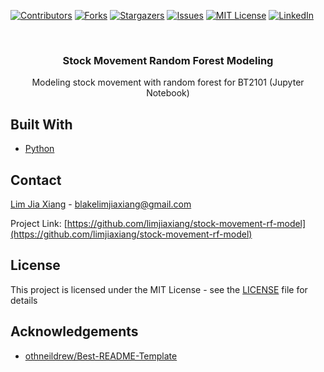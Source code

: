 [![Contributors][contributors-shield]][contributors-url]
[![Forks][forks-shield]][forks-url]
[![Stargazers][stars-shield]][stars-url]
[![Issues][issues-shield]][issues-url]
[![MIT License][license-shield]][license-url]
[![LinkedIn][linkedin-shield]][linkedin-url]


<!-- PROJECT LOGO -->
<br />
<p align="center">  
  <h3 align="center">Stock Movement Random Forest Modeling</h3>

  <p align="center">
     Modeling stock movement with random forest for BT2101 (Jupyter Notebook)
  </p>
</p>


## Built With
* [Python](https://www.python.org)

<!-- CONTACT -->
## Contact

[Lim Jia Xiang](https://linkedin.com/in/limjiaxiang) - blakelimjiaxiang@gmail.com

Project Link: [https://github.com/limjiaxiang/stock-movement-rf-model](https://github.com/limjiaxiang/stock-movement-rf-model)

## License

This project is licensed under the MIT License - see the [LICENSE](LICENSE) file for details

<!-- ACKNOWLEDGEMENTS -->
## Acknowledgements
* [othneildrew/Best-README-Template](https://github.com/othneildrew/Best-README-Template/blob/master/README.md)


<!-- MARKDOWN LINKS & IMAGES -->
<!-- https://www.markdownguide.org/basic-syntax/#reference-style-links -->
[contributors-shield]: https://img.shields.io/github/contributors/limjiaxiang/stock-movement-rf-model.svg?style=flat-square
[contributors-url]: https://github.com/limjiaxiang/stock-movement-rf-model/graphs/contributors
[forks-shield]: https://img.shields.io/github/forks/limjiaxiang/stock-movement-rf-model.svg?style=flat-square
[forks-url]: https://github.com/limjiaxiang/stock-movement-rf-model/network/members
[stars-shield]: https://img.shields.io/github/stars/limjiaxiang/stock-movement-rf-model.svg?style=flat-square
[stars-url]: https://github.com/limjiaxiang/stock-movement-rf-model/stargazers
[issues-shield]: https://img.shields.io/github/issues/limjiaxiang/stock-movement-rf-model.svg?style=flat-square
[issues-url]: https://github.com/limjiaxiang/stock-movement-rf-model/issues
[license-shield]: https://img.shields.io/github/license/limjiaxiang/stock-movement-rf-model.svg?style=flat-square
[license-url]: https://github.com/limjiaxiang/stock-movement-rf-model/blob/master/LICENSE.txt
[linkedin-shield]: https://img.shields.io/badge/-LinkedIn-black.svg?style=flat-square&logo=linkedin&colorB=555
[linkedin-url]: https://linkedin.com/in/limjiaxiang
